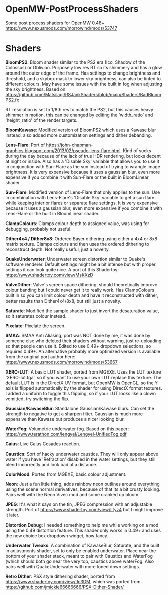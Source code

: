 # OpenMW-PostProcessShaders
Some post process shaders for OpenMW 0.48+
https://www.nexusmods.com/morrowind/mods/53747

# Shaders
**BloomPS2**: 
Bloom shader similar to the PS2 era (Ico, Shadow of the Colossus) or Oblivion. Purposely low res RT so its shimmery and has a glow around the outer edge of the frame. Has settings to change brightness and threshold, and a skybox mask to lower sky brightness, can also be tinted to different colours. May have some issues with the built in fog when adjusting the sky brightness. Based on: https://github.com/Matsilagi/RSJankShaders/blob/main/Shaders/BadBloomPS2.fx

RT resolution is set to 1/8th res to match the PS2, but this causes heavy shimmer in motion, this can be changed by editing the 'width_ratio' and 'height_ratio' of the render targets.

**BloomKawase**:
Modified version of BloomPS2 which uses a Kawase blur instead, also added more customization settings and dither debanding. 

**Lens-Flare**:
Port of https://john-chapman-graphics.blogspot.com/2013/02/pseudo-lens-flare.html, Kind of sucks during the day because of the lack of true HDR rendering, but looks decent at night or inside. Also has a 'Disable Sky' variable that allows you to use it in conjunction with Sun-Flare as the sun instead of trying to wrangle image brightness. It is very expensive because it uses a gaussian blur, even more expensive if you combine it with Sun-Flare or the built in BloomLinear shader.

**Sun-Flare**:
Modified version of Lens-Flare that only applies to the sun. Use in combination with Lens-Flare's 'Disable Sky' variable to get a sun flare while keeping interior flares or separate flare settings. It is very expensive because it uses a gaussian blur, even more expensive if you combine it with Lens-Flare or the built in BloomLinear shader.

**ClampColours**:
Clamps colour depth to assigned value, was using for debugging, probably not useful.

**Dither4x4 / Dither8x8**:
Ordered Bayer dithering using either a 4x4 or 8x8 matrix texture. Clamps colours and then uses the ordered dithering to reconstruct depth. Not really useful, just a novelty.

**QuakeUnderwater**: 
Underwater screen distortion similar to Quake's software renderer. Default settings might be a bit intense but with proper settings it can look quite nice. A port of this Shadertoy: https://www.shadertoy.com/view/MsKXzD

**ValveDither**: 
Valve's screen space dithering, should theoretically improve colour banding but I could never get it to really work. Has ClampColours built in so you can limit colour depth and have it reconstructed with dither, better results than Dither4x4/8x8, but still just a novelty.

**Saturate**: 
Modified the sample shader to just invert the desaturation value, so it saturates colour instead.

**Pixelate**: 
Pixelate the screen.

**SMAA**:
SMAA Anti Aliasing, port was NOT done by me, it was done by someone else who deleted their shaders without warning, just re-uploading so that people can use it. Edited to use 0.49+ dropdown selections, so requires 0.49+. An alternative probably more optimized version is available from the original port author here: https://www.nexusmods.com/morrowind/mods/53667

**XERO-LUT**:
A basic LUT shader, ported from MGEXE. Uses the LUT texture 'XERO-lut.tga', so if you want to use your own LUT replace this texture. The default LUT is in the DirectX UV format, but OpenMW is OpenGL, so the Y axis is flipped automatically by the shader for using DirectX format textures. I added a uniform to toggle this flipping, so if your LUT looks like a clown vomitted, try switching the flip.

**Gaussian/KawaseBlur**:
Standalone Gaussian/Kawase blurs. Can set the strength to negative to get a sharpen filter. Gaussian is much more expensive than Kawase but produces a nicer looking blur.

**WaterFog**:
Volumetric underwater fog. Based on this paper: https://www.terathon.com/lengyel/Lengyel-UnifiedFog.pdf

**Caius**:
Live Caius Cosades reaction.

**Caustics**:
Sort of hacky underwater caustics. They will only appear above water if you have 'Refraction' disabled in the water settings, but they still blend incorrectly and look bad at a distance.

**ColorMood**:
Ported from MGEXE, basic colour adjustment.

**Neon**:
Just a fun little thing, adds rainbow neon outlines around everything using the scene normal derivatives, because of that its a bit crusty looking. Pairs well with the Neon Vivec mod and some cranked up bloom.

**JPEG**:
It's what it says on the tin, JPEG compression with an adjustable strength. Port of https://www.shadertoy.com/view/llfyz4 but I might improve it later.

**Distortion Debug**:
I needed something to help me while working on a mod using the 0.49 distortion feature. This shader only works in 0.49+ and uses the new choice box dropdown widget, how fancy.

**Underwater Tweaks**:
A combination of KawaseBlur, Saturate, and the built in adjustments shader, set to only be enabled underwater. Place near the bottom of your shader stack, meant to pair with Caustics and WaterFog (which should both go near the very top, caustics above waterFog. Also pairs well with QuakeUnderwater with more toned down settings.

**Retro Dither**:
PSX style dithering shader, ported from https://www.shadertoy.com/view/tlc3DM, which was ported from https://github.com/jmickle66666666/PSX-Dither-Shader/

